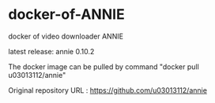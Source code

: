# docker-of-ANNIE
docker of video downloader ANNIE

latest release: annie 0.10.2

The docker image can be pulled by command "docker pull u03013112/annie"

Original repository URL : https://github.com/u03013112/annie
